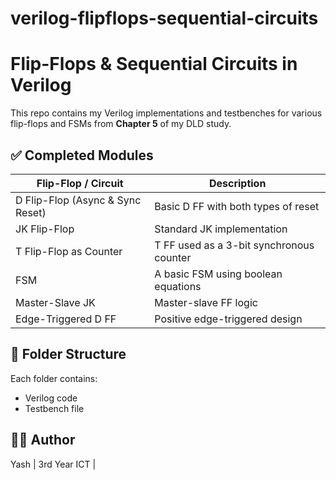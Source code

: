 # verilog-flipflops-sequential-circuits

# Flip-Flops & Sequential Circuits in Verilog

This repo contains my Verilog implementations and testbenches for various flip-flops and FSMs from **Chapter 5** of my DLD study.

## ✅ Completed Modules

| Flip-Flop / Circuit        | Description                             |
|---------------------------|-----------------------------------------|
| D Flip-Flop (Async & Sync Reset) | Basic D FF with both types of reset |
| JK Flip-Flop              | Standard JK implementation              |
| T Flip-Flop as Counter    | T FF used as a 3-bit synchronous counter |
| FSM                       | A basic FSM using boolean equations     |
| Master-Slave JK           | Master-slave FF logic                   |
| Edge-Triggered D FF       | Positive edge-triggered design          |

## 📁 Folder Structure

Each folder contains:
- Verilog code
- Testbench file

## 👨‍💻 Author

Yash | 3rd Year ICT |

